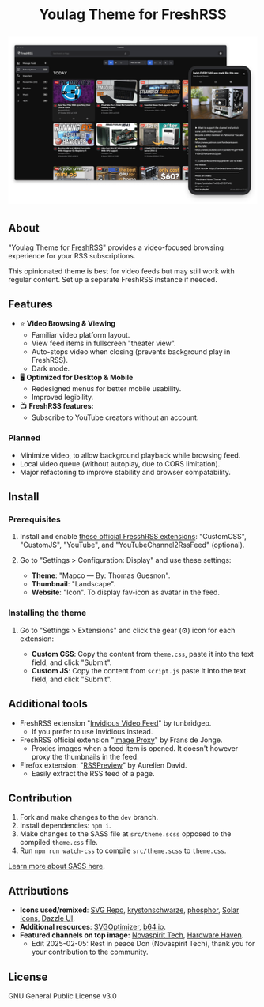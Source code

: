 <h1 align="center">
   Youlag Theme for FreshRSS

   <img src="https://github.com/civilblur/youlag/blob/main/src/capture.png" alt="youlag screencapture" width="1000"></a>
</h1>

## About
"Youlag Theme for [FreshRSS](https://freshrss.org/)" provides a video-focused browsing experience for your RSS subscriptions.

This opinionated theme is best for video feeds but may still work with regular content. Set up a separate FreshRSS instance if needed.

## Features

- ⭐ **Video Browsing & Viewing**
  - Familiar video platform layout.
  - View feed items in fullscreen "theater view".
  - Auto-stops video when closing (prevents background play in FreshRSS).
  - Dark mode.
- 🖥️ **Optimized for Desktop & Mobile**
  - Redesigned menus for better mobile usability.
  - Improved legibility.
- 📺 **FreshRSS features:**
  - Subscribe to YouTube creators without an account.

### Planned
- Minimize video, to allow background playback while browsing feed.
- Local video queue (without autoplay, due to CORS limitation).
- Major refactoring to improve stability and browser compatability.

## Install

### Prerequisites

1. Install and enable [these official FresshRSS extensions](https://github.com/FreshRSS/Extensions): "CustomCSS", "CustomJS", "YouTube", and "YouTubeChannel2RssFeed" (optional).

2. Go to "Settings > Configuration: Display" and use these settings:
   - **Theme**: "Mapco — By: Thomas Guesnon".
   - **Thumbnail**: "Landscape".
   - **Website**: "Icon". To display fav-icon as avatar in the feed.

### Installing the theme

1. Go to "Settings > Extensions" and click the gear (⚙️) icon for each extension:

   - **Custom CSS**: Copy the content from `theme.css`, paste it into the text field, and click "Submit".
   - **Custom JS**: Copy the content from `script.js` paste it into the text field, and click "Submit".

## Additional tools

- FreshRSS extension "[Invidious Video Feed](https://github.com/tunbridgep/freshrss-invidious)" by tunbridgep.
  - If you prefer to use Invidious instead.
- FreshRSS official extension "[Image Proxy](https://github.com/FreshRSS/Extensions)" by Frans de Jonge.
  - Proxies images when a feed item is opened. It doesn't however proxy the thumbnails in the feed.
- Firefox extension: "[RSSPreview](https://github.com/aureliendavid/rsspreview)" by Aurelien David.
  - Easily extract the RSS feed of a page.

## Contribution

1. Fork and make changes to the `dev` branch.
1. Install dependencies: `npm i`.
1. Make changes to the SASS file at `src/theme.scss` opposed to the compiled `theme.css` file.
1. Run `npm run watch-css` to compile `src/theme.scss` to `theme.css`.

[Learn more about SASS here](https://sass-lang.com/install/).

## Attributions

- **Icons used/remixed**: [SVG Repo](https://www.svgrepo.com/collection/design-and-development-elements/), [krystonschwarze](https://www.svgrepo.com/author/krystonschwarze/), [phosphor](https://www.svgrepo.com/author/phosphor/), [Solar Icons](https://www.svgrepo.com/svg/529779/playlist), [Dazzle UI](https://www.svgrepo.com/author/Dazzle%20UI/).
- **Additional resources**: [SVGOptimizer](https://jakearchibald.github.io/svgomg/), [b64.io](https://b64.io/).
- **Featured channels on top image:** [Novaspirit Tech](https://www.youtube.com/channel/UCrjKdwxaQMSV_NDywgKXVmw), [Hardware Haven](https://www.youtube.com/channel/UCgdTVe88YVSrOZ9qKumhULQ).
   - Edit 2025-02-05: Rest in peace Don (Novaspirit Tech), thank you for your contribution to the community.

## License

GNU General Public License v3.0

